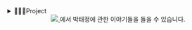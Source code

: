 <details>
<summary> 🧑🏼‍💻Project </summary>
<div markdown="1">       
    


### 2020
[C++ 게임제작] 문명 : 종의 기원 
	게임 제작 클래스 설계와 디자인패턴에 대해 알게 되었습니다. [![project link](http://img.shields.io/badge/-Github-black?style=flat-square&logo=github&link=https://github.com/hhhhhhhhhhhhhhhhho/Hanpotamia)](https://github.com/hhhhhhhhhhhhhhhhho/Hanpotamia)
	
[WebHacking] WebGoat 풀이
	OWASP Top 10 취약점에 대해 공부하고, SQL Injection, 취약한 인증 등을 실습 했고. burpsuite 툴을 활용 할 수 있습니다. [![project link](http://img.shields.io/badge/-Github-black?style=flat-square&logo=github&link=https://github.com/hhhhhhhhhhhhhhhhho/WebHacking)](https://github.com/hhhhhhhhhhhhhhhhho/WebHacking)
	
[System Hacking] Overflow, Fuzzing .. systemhacking
	Overflow 에 의한 권한 탈취를 공부했습니다. 
	[![project link](http://img.shields.io/badge/-Github-black?style=flat-square&logo=github&link=https://github.com/hhhhhhhhhhhhhhhhho/SystemHacking)](https://github.com/hhhhhhhhhhhhhhhhho/SystemHacking)
	
[C++/Assembly] CPU 의 역할을 구현했습니다. Cache , PipeLine 구현 (c++) , MIPS Assembly 로 피보나치 수열을 구현했습니다. [![project link](http://img.shields.io/badge/-Github-black?style=flat-square&logo=github&link=https://github.com/hhhhhhhhhhhhhhhhho/Sejong_University/tree/master/Computer%20Architecture)](https://github.com/hhhhhhhhhhhhhhhhho/Sejong_University/tree/master/Computer%20Architecture)
	

[Python] 인공지능 비대면 시험 감독관 ISEEYOU

비대면 시험 감독을 위한 프로그램을 개발했습니다. 시선추적, 음성인식 인공지능 활용 기능과 클립보드 제거, 프로세스 전환 감지등의 기능이 포함되었습니다. 
팀 리더의 역할과 음성인식 ( 부정행위 판단 ) , 관리자용(교수,조교) 프로그램을 개발했습니다.
	
[![project link](http://img.shields.io/badge/-Project-black?style=flat-square&logo=github&link=https://github.com/hhhhhhhhhhhhhhhhho/ISEEYOU)](https://github.com/hhhhhhhhhhhhhhhhho/ISEEYOU)

[![project link](http://img.shields.io/badge/-Hackerthon-black?style=flat-square&logo=github&link=https://github.com/hhhhhhhhhhhhhhhhho/2020-Sejong-Winter-Hackerthon)](https://github.com/hhhhhhhhhhhhhhhhho/2020-Sejong-Winter-Hackerthon)

	
### 2021

[Python] 인공지능과 인공지능 보안에 대해 공부했습니다. 
[![project link](http://img.shields.io/badge/-Github-black?style=flat-square&logo=github&link=https://github.com/hhhhhhhhhhhhhhhhho/AI_AI-Security)](https://github.com/hhhhhhhhhhhhhhhhho/AI_AI-Security)
	
[2021 CISC 한국정보보호학술대회] [Published] [오디오 적대적 예제를 통한 결제시스템 공격사례 연구](https://github.com/hhhhhhhhhhhhhhhhho/AI_Hakcing/blob/master/2021%20CISC%20하계정보보호%20학술대회%20/오디오%20적대적%20예제를%20통한%20결제%20시스템%20공격%20사례%20연구_수정제출본.pdf)

[제 2회 한국인공지능학술대회] [Published] [네트워크 플로우 데이터 기반 이상징후 탐지 인공지능 모델 성능 비교](https://github.com/hhhhhhhhhhhhhhhhho/AI_AI-Security/tree/master/AutoEncoder_Abnormal_Detecting)
	
[2021 CISC 동계 한국정보보호학술대회 ] [Published] [컨볼루션 오토인코더를 활용한 이미지 적대적 공격 방어 기법 연구](https://github.com/hhhhhhhhhhhhhhhhho/AI_Hakcing/blob/master/2021%20CISC%20동계%20정보보호학술대회/동계정보보호학술대회_컨볼루션오토인코더를활용한이미지적대적공격방어.pdf)




	
	
</div>
</details>



<div align=center>
	
</div>
<div align=center>
	<a href="https://h17.notion.site">
		<img src="https://img.shields.io/badge/Notion-000000?style=flat&logo=notion&logoColor=white" />
	</a>
에서 박태정에 관한 이야기들을 들을 수 있습니다.
</div> 





<!--
**hhhhhhhhhhhhhhhhho/hhhhhhhhhhhhhhhhho** is a ✨ _special_ ✨ repository because its `README.md` (this file) appears on your GitHub profile.

Here are some ideas to get you started:

- 🔭 I’m currently working on ...
- 🌱 I’m currently learning ...
- 👯 I’m looking to collaborate on ...
- 🤔 I’m looking for help with ...
- 💬 Ask me about ...
- 📫 How to reach me: ...
- 😄 Pronouns: ...
- ⚡ Fun fact: ...
-->
